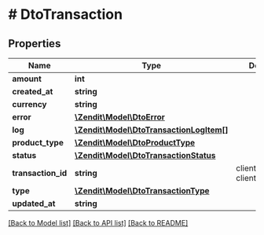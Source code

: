 # # DtoTransaction

## Properties

Name | Type | Description | Notes
------------ | ------------- | ------------- | -------------
**amount** | **int** |  | [optional]
**created_at** | **string** |  | [optional]
**currency** | **string** |  | [optional]
**error** | [**\Zendit\Model\DtoError**](DtoError.md) |  | [optional]
**log** | [**\Zendit\Model\DtoTransactionLogItem[]**](DtoTransactionLogItem.md) |  | [optional]
**product_type** | [**\Zendit\Model\DtoProductType**](DtoProductType.md) |  | [optional]
**status** | [**\Zendit\Model\DtoTransactionStatus**](DtoTransactionStatus.md) |  | [optional]
**transaction_id** | **string** | client operate with clientTransactionId | [optional]
**type** | [**\Zendit\Model\DtoTransactionType**](DtoTransactionType.md) |  | [optional]
**updated_at** | **string** |  | [optional]

[[Back to Model list]](../../README.md#models) [[Back to API list]](../../README.md#endpoints) [[Back to README]](../../README.md)

